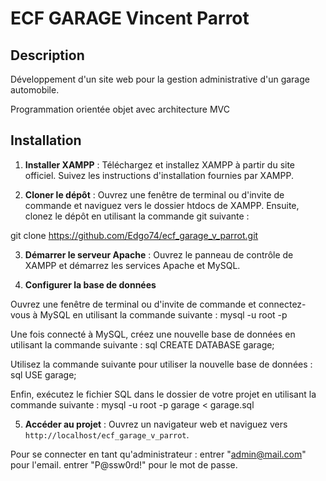 # ECF GARAGE Vincent Parrot

## Description

Développement d'un site web pour la gestion administrative d'un garage automobile.

Programmation orientée objet avec architecture MVC

## Installation

1. **Installer XAMPP** : Téléchargez et installez XAMPP à partir du site officiel. Suivez les instructions d'installation fournies par XAMPP.

2. **Cloner le dépôt** : Ouvrez une fenêtre de terminal ou d'invite de commande et naviguez vers le dossier htdocs de XAMPP. Ensuite, clonez le dépôt en utilisant la commande git suivante :

git clone https://github.com/Edgo74/ecf_garage_v_parrot.git

3. **Démarrer le serveur Apache** : 
Ouvrez le panneau de contrôle de XAMPP et démarrez les services Apache et MySQL.

5. **Configurer la base de données**

Ouvrez une fenêtre de terminal ou d'invite de commande et connectez-vous à MySQL en utilisant la commande suivante :
 mysql -u root -p

Une fois connecté à MySQL, créez une nouvelle base de données en utilisant la commande suivante :
sql CREATE DATABASE garage;

Utilisez la commande suivante pour utiliser la nouvelle base de données :
sql USE garage;

Enfin, exécutez le fichier SQL dans le dossier de votre projet en utilisant la commande suivante :
mysql -u root -p garage < garage.sql

5. **Accéder au projet** : 
Ouvrez un navigateur web et naviguez vers `http://localhost/ecf_garage_v_parrot`.

Pour se connecter en tant qu'administrateur : 
entrer  "admin@mail.com" pour l'email. 
entrer "P@ssw0rd!" pour le mot de passe. 

